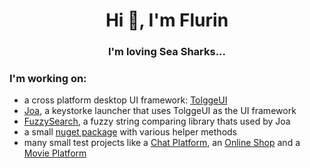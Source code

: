 <h1 align="center">Hi 👋, I'm Flurin</h1>
<h3 align="center">I'm loving Sea Sharks...</h3>

### I'm working on:
- a cross platform desktop UI framework: [TolggeUI](https://github.com/FlurinBruehwiler/TolggeUI)
- [Joa](https://github.com/Joa-Launcher/Joa), a keystorke launcher that uses TolggeUI as the UI framework
- [FuzzySearch](https://github.com/FlurinBruehwiler/FuzzySearch), a fuzzy string comparing library thats used by Joa
- a small [nuget package](https://github.com/FlurinBruehwiler/Helpers) with various helper methods
- many small test projects like a [Chat Platform](https://github.com/FlurinBruehwiler/ChatPlatform), an [Online Shop](https://github.com/FlurinBruehwiler/OnlineShop) and a [Movie Platform](https://github.com/FlurinBruehwiler/FilmplattformBackend)
